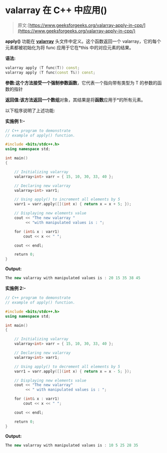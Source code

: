 # valarray 在 C++ 中应用()

> 原文:[https://www.geeksforgeeks.org/valarray-apply-in-cpp/](https://www.geeksforgeeks.org/valarray-apply-in-cpp/)

**apply()** 功能在 **[valarray](https://www.geeksforgeeks.org/std-valarray-class-c/)** 头文件中定义。这个函数返回一个 valarray，它的每个元素都被初始化为将 func 应用于它在*this 中的对应元素的结果。

**语法:**

```cpp
valarray apply (T func(T)) const;
valarray apply (T func(const T&)) const;

```

**参数:**这个方法接受一个强制参数**函数**，它代表一个指向带有类型为 T 的参数的函数的指针

**返回值:**该方法返回一个**数组**对象，其结果是将**函数**应用于*的所有元素。

以下程序说明了上述功能:

**实施例 1:-**

```cpp
// C++ program to demonstrate
// example of apply() function.

#include <bits/stdc++.h>
using namespace std;

int main()
{

    // Initializing valarray
    valarray<int> varr = { 15, 10, 30, 33, 40 };

    // Declaring new valarray
    valarray<int> varr1;

    // Using apply() to increment all elements by 5
    varr1 = varr.apply([](int x) { return x = x + 5; });

    // Displaying new elements value
    cout << "The new valarray "
         << "with manipulated values is : ";

    for (int& x : varr1)
        cout << x << " ";

    cout << endl;

    return 0;
}
```

**Output:**

```cpp
The new valarray with manipulated values is : 20 15 35 38 45

```

**实施例 2:-**

```cpp
// C++ program to demonstrate
// example of apply() function.

#include <bits/stdc++.h>
using namespace std;

int main()
{

    // Initializing valarray
    valarray<int> varr = { 15, 10, 30, 33, 40 };

    // Declaring new valarray
    valarray<int> varr1;

    // Using apply() to decrement all elements by 5
    varr1 = varr.apply([](int x) { return x = x - 5; });

    // Displaying new elements value
    cout << "The new valarray"
         << " with manipulated values is : ";

    for (int& x : varr1)
        cout << x << " ";

    cout << endl;

    return 0;
}
```

**Output:**

```cpp
The new valarray with manipulated values is : 10 5 25 28 35

```